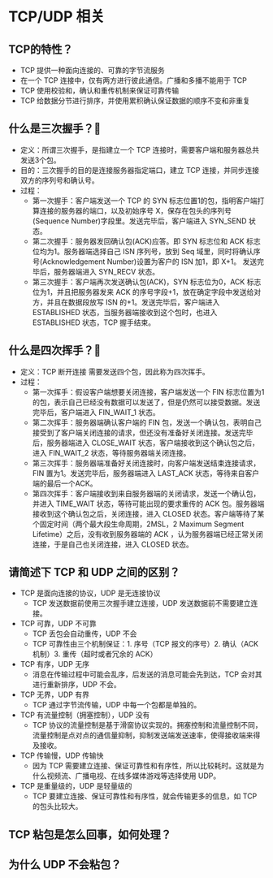 # TCP/UDP 相关
## TCP的特性？
- TCP 提供一种面向连接的、可靠的字节流服务
- 在一个 TCP 连接中，仅有两方进行彼此通信。广播和多播不能用于 TCP
- TCP 使用校验和，确认和重传机制来保证可靠传输
- TCP 给数据分节进行排序，并使用累积确认保证数据的顺序不变和非重复

## 什么是三次握手？:star2:
- 定义：所谓三次握手，是指建立一个 TCP 连接时，需要客户端和服务器总共发送3个包。
- 目的：三次握手的目的是连接服务器指定端口，建立 TCP 连接，并同步连接双方的序列号和确认号。
- 过程：
	- 第一次握手：客户端发送一个 TCP 的 SYN 标志位置1的包，指明客户端打算连接的服务器的端口，以及初始序号 X，保存在包头的序列号(Sequence Number)字段里。发送完毕后，客户端进入 SYN_SEND 状态。
	- 第二次握手：服务器发回确认包(ACK)应答。即 SYN 标志位和 ACK 标志位均为1。服务器端选择自己 ISN 序列号，放到 Seq 域里，同时将确认序号(Acknowledgement Number)设置为客户的 ISN 加1，即 X+1。 发送完毕后，服务器端进入 SYN_RECV 状态。
	- 第三次握手：客户端再次发送确认包(ACK)，SYN 标志位为0，ACK 标志位为1，并且把服务器发来 ACK 的序号字段+1，放在确定字段中发送给对方，并且在数据段放写 ISN 的+1。发送完毕后，客户端进入 ESTABLISHED 状态，当服务器端接收到这个包时，也进入 ESTABLISHED 状态，TCP 握手结束。

## 什么是四次挥手？:star2:
- 定义：TCP 断开连接 需要发送四个包，因此称为四次挥手。
- 过程：
	- 第一次挥手：假设客户端想要关闭连接，客户端发送一个 FIN 标志位置为1的包，表示自己已经没有数据可以发送了，但是仍然可以接受数据。发送完毕后，客户端进入 FIN_WAIT_1 状态。
	- 第二次挥手：服务器端确认客户端的 FIN 包，发送一个确认包，表明自己接受到了客户端关闭连接的请求，但还没有准备好关闭连接。发送完毕后，服务器端进入 CLOSE_WAIT 状态，客户端接收到这个确认包之后，进入 FIN_WAIT_2 状态，等待服务器端关闭连接。
	- 第三次挥手：服务器端准备好关闭连接时，向客户端发送结束连接请求，FIN 置为1。发送完毕后，服务器端进入 LAST_ACK 状态，等待来自客户端的最后一个ACK。
	- 第四次挥手：客户端接收到来自服务器端的关闭请求，发送一个确认包，并进入 TIME_WAIT 状态，等待可能出现的要求重传的 ACK 包。服务器端接收到这个确认包之后，关闭连接，进入 CLOSED 状态。客户端等待了某个固定时间（两个最大段生命周期，2MSL，2 Maximum Segment Lifetime）之后，没有收到服务器端的 ACK ，认为服务器端已经正常关闭连接，于是自己也关闭连接，进入 CLOSED 状态。                                                                      

## 请简述下 TCP 和 UDP 之间的区别？
- TCP 是面向连接的协议，UDP 是无连接协议
	- TCP 发送数据前使用三次握手建立连接，UDP 发送数据前不需要建立连接。 
- TCP 可靠，UDP 不可靠
	- TCP 丢包会自动重传，UDP 不会
	- TCP 可靠性由三个机制保证：1. 序号（TCP 报文的序号）2. 确认（ACK 机制）3. 重传（超时或者冗余的 ACK）
- TCP 有序，UDP 无序
	- 消息在传输过程中可能会乱序，后发送的消息可能会先到达，TCP 会对其进行重新排序，UDP 不会。
- TCP 无界，UDP 有界
	- TCP 通过字节流传输，UDP 中每一个包都是单独的。
- TCP 有流量控制（拥塞控制），UDP 没有
	- TCP 协议的流量控制是基于滑窗协议实现的。拥塞控制和流量控制不同，流量控制是点对点的通信量抑制，抑制发送端发送速率，使得接收端来得及接收。
- TCP 传输慢，UDP 传输快
	- 因为 TCP 需要建立连接、保证可靠性和有序性，所以比较耗时。这就是为什么视频流、广播电视、在线多媒体游戏等选择使用 UDP。
- TCP 是重量级的，UDP 是轻量级的
	- TCP 要建立连接、保证可靠性和有序性，就会传输更多的信息，如 TCP 的包头比较大。

## TCP 粘包是怎么回事，如何处理？

## 为什么 UDP 不会粘包？